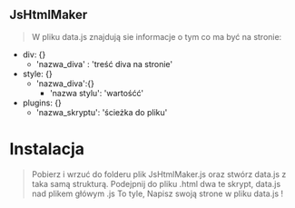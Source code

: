 ## JsHtmlMaker
> W pliku data.js znajdują sie informacje o tym co ma być na stronie:
* div: {}
  - 'nazwa_diva' : 'treść diva na stronie'
* style: {}
  - 'nazwa_diva':{}
    - 'nazwa stylu': 'wartośćć'
* plugins: {}
  - 'nazwa_skryptu': 'ścieżka do pliku'
  
# Instalacja
> Pobierz i wrzuć do folderu plik JsHtmlMaker.js oraz stwórz data.js z taka samą strukturą.
> Podejpnij do pliku .html dwa te skrypt, data.js nad plikem główym .js
> To tyle, Napisz swoją strone w pliku data.js !
